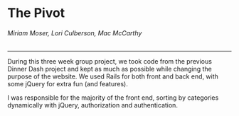 # The Pivot

###### Miriam Moser, Lori Culberson, Mac McCarthy
---

During this three week group project, we took code from the previous Dinner Dash project and kept as much as possible while changing the purpose of the website. We used Rails for both front and back end, with some jQuery for extra fun (and features).

I was responsible for the majority of the front end, sorting by categories dynamically with jQuery, authorization and authentication.
